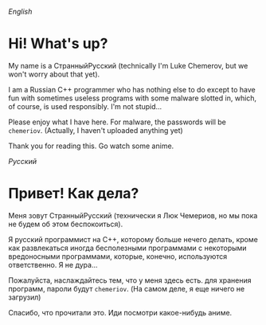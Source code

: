 *English*
# Hi! What's up?

My name is a СтранныйРусский (technically I'm Luke Chemerov, but we won't worry about that yet).

I am a Russian C++ programmer who has nothing else to do except to have fun with sometimes useless programs with some malware slotted in, which, of course, is used responsibly. I'm not stupid...

Please enjoy what I have here. For malware, the passwords will be `chemeriov`. (Actually, I haven't uploaded anything yet)

Thank you for reading this. Go watch some anime.




*Русский*

# Привет! Как дела?

Меня зовут СтранныйРусский (технически я Люк Чемериов, но мы пока не будем об этом беспокоиться).

Я русский программист на C++, которому больше нечего делать, кроме как развлекаться иногда бесполезными программами с некоторыми вредоносными программами, которые, конечно, используются ответственно. Я не дура...

Пожалуйста, наслаждайтесь тем, что у меня здесь есть. для хранения программ, пароли будут `chemeriov`. (На самом деле, я еще ничего не загрузил)

Спасибо, что прочитали это. Иди посмотри какое-нибудь аниме.
